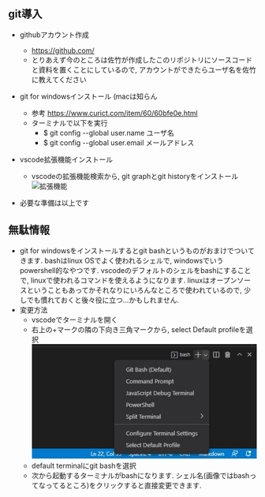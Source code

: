 ## git導入
- githubアカウント作成
    - https://github.com/
    - とりあえず今のところは佐竹が作成したこのリポジトリにソースコードと資料を置くことにしているので, アカウントができたらユーザ名を佐竹に教えてください
- git for windowsインストール (macは知らん
    - 参考 https://www.curict.com/item/60/60bfe0e.html
    - ターミナルで以下を実行
        - $ git config --global user.name ユーザ名
        - $ git config --global user.email メールアドレス
- vscode拡張機能インストール
    - vscodeの拡張機能検索から, git graphとgit historyをインストール
![拡張機能](./fig/gitextension.jpg)

- 必要な準備は以上です

## 無駄情報
- git for windowsをインストールするとgit bashというものがおまけでついてきます. bashはlinux OSでよく使われるシェルで, windowsでいうpowershell的なやつです. vscodeのデフォルトのシェルをbashにすることで, linuxで使われるコマンドを使えるようになります. linuxはオープンソースということもあってかそれなりにいろんなところで使われているので, 少しでも慣れておくと後々役に立つ...かもしれません.
- 変更方法
    - vscodeでターミナルを開く
    - 右上の+マークの隣の下向き三角マークから, select Default profileを選択
![ターミナル](./fig/defaultterminal.jpg)
    - default terminalにgit bashを選択
    - 次から起動するターミナルがbashになります. シェル名(画像ではbashってなってるところ)をクリックすると直接変更できます. 